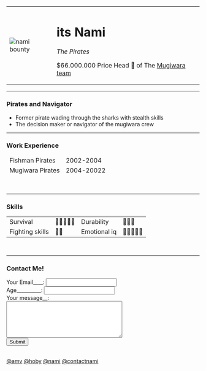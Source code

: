 <html>
    <head>
        <meta charset="utf-8">
        <title>Nami Personal Site</title>
    </head>
    <body>
        <table cellspacing="20">
            <tr>
                <td><img src="[file:///C:/Users/user/web/images/nami.jpg](https://www.google.com/imgres?imgurl=https%3A%2F%2Fe1.pxfuel.com%2Fdesktop-wallpaper%2F166%2F999%2Fdesktop-wallpaper-nami-bounty-wanted-poster-one-piece-in-2021-nami-wanted-poster.jpg&tbnid=-EaqHxrV_AO1jM&vet=12ahUKEwj-iuvb7ZD-AhVxwDgGHYjfBJEQMygDegUIARC7AQ..i&imgrefurl=https%3A%2F%2Fwww.pxfuel.com%2Fen%2Fdesktop-wallpaper-ncssx&docid=g6cn-NAtfi0LXM&w=850&h=1202&q=nami%20bounty&ved=2ahUKEwj-iuvb7ZD-AhVxwDgGHYjfBJEQMygDegUIARC7AQ)" alt="nami bounty"></td>
                <td><h1>its Nami</h1>
                    <p><em>The Pirates</em></p>
                    <p>$66.000.000 Price Head 💛 of The <a href="https://www.youtube.com/shorts/rUrkYqd-UPM">Mugiwara team</p></a></td>
            </tr>
        </table>
    </body>
        <hr>
        <h3>Pirates and Navigator</h3>
        <ul>
            <li>Former pirate wading through the sharks with stealth skills</li>
            <li>The decision maker or navigator of the mugiwara crew</li>
        </ul>
        <hr>
        <h3>Work Experience</h3>
        <table cellspacing="10">
            <thead aria-setsize="2">
            <tr>
                <td>Fishman Pirates</td>
                <td>2002-2004</td>
            </tr>
            <tr>
                <td>Mugiwara Pirates</td>
                <td>2004-20022</td>
            </tr>
            </thead aria-setsize="2">
        </table aria-setsize="2">
        <br>
        <hr>
        <h3>Skills</h3>
        <table cellspacing="10">
            <tr>
                <td>Survival</td>
                <td>🍑🍑🍑🍑🍑</td>
                <td>Durability</td>
                <td>🍑🍑🍑</td>
            </tr>
            <tr>
                <td>Fighting skills</td>
                <td>🍑🍑</td>
                <td>Emotional iq</td>
                <td>🍑🍑🍑🍑🍑</td>
            </tr>
        </table>
        <br>
        <hr>
        <h3>Contact Me!</h3>
        <form action="https://secreto.site/id/aodfq6" method="post" enctype="text/plain">
            <div class="date client">
                <label for="Gmail">Your Email____:</label>
                <input type="email" name="your email" value="">
            </div>
            <div>
                <label for="message">Age__________:</label>
                <input type="number" name="your age" value="">
            </div>
            <div class="date client">
                <label for="message">Your message__:</label><br>
                <textarea name="type" id="submit" cols="35" rows="6"></textarea><br>
                <input type="submit" name="value" id="re">
            </div>
        </form>
        <br>
        <a href="file:///C:/Users/user/web/images/amv.html">@amv</a> 
        <a href="file:///C:/Users/user/web/images/hoby.html">@hoby</a>
        <a href="file:///C:/Users/user/web/html/img/personalsite.html">@nami</a>
        <a href="file:///C:/Users/user/web/images/contactnami.html">@contactnami</td></a>
    </body>
</html>
